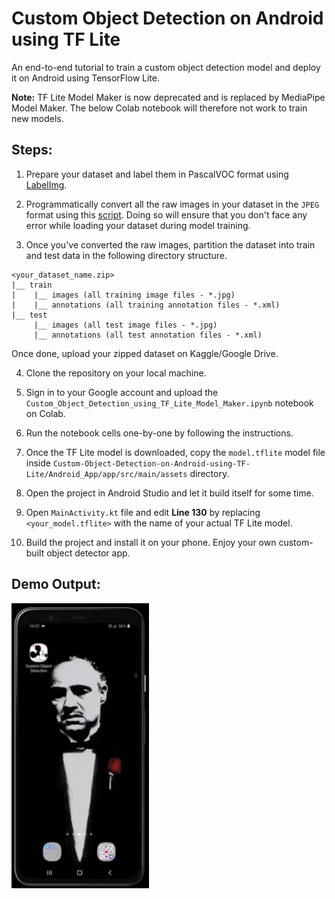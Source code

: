 # Custom Object Detection on Android using TF Lite
An end-to-end tutorial to train a custom object detection model and deploy it on Android using TensorFlow Lite.

**Note:** TF Lite Model Maker is now deprecated and is replaced by MediaPipe Model Maker. The below Colab notebook will therefore not work to train new models. 

## Steps:

1. Prepare your dataset and label them in PascalVOC format using [LabelImg](https://github.com/tzutalin/labelImg).

2. Programmatically convert all the raw images in your dataset in the `JPEG` format using this [script](https://github.com/NSTiwari/Custom-Object-Detection-on-Android-using-TF-Lite/blob/master/convert_images_to_jpeg.py). Doing so will ensure that you don't face any error while loading your dataset during model training.

3. Once you've converted the raw images, partition the dataset into train and test data in the following directory structure. 
```
<your_dataset_name.zip>
|__ train
|    |__ images (all training image files - *.jpg)
|    |__ annotations (all training annotation files - *.xml)
|__ test
     |__ images (all test image files - *.jpg)
     |__ annotations (all test annotation files - *.xml) 
```
Once done, upload your zipped dataset on Kaggle/Google Drive.
 
4. Clone the repository on your local machine.
 
5. Sign in to your Google account and upload the `Custom_Object_Detection_using_TF_Lite_Model_Maker.ipynb` notebook on Colab.

6. Run the notebook cells one-by-one by following the instructions.

7. Once the TF Lite model is downloaded, copy the `model.tflite` model file inside `Custom-Object-Detection-on-Android-using-TF-Lite/Android_App/app/src/main/assets` directory.

8. Open the project in Android Studio and let it build itself for some time.

9. Open `MainActivity.kt` file and edit **Line 130** by replacing `<your_model.tflite>` with the name of your actual TF Lite model.

10. Build the project and install it on your phone. Enjoy your own custom-built object detector app.



## Demo Output:

![GitHub Logo](Output.gif)



